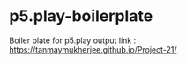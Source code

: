 # p5.play-boilerplate
Boiler plate for p5.play
output link : https://tanmaymukherjee.github.io/Project-21/
